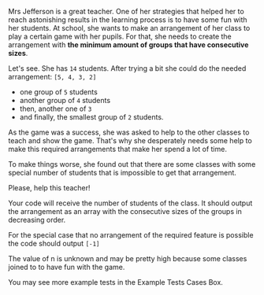 Mrs Jefferson is a great teacher. One of her strategies that helped her to reach astonishing results in the learning process is to have some fun with her students. At school, she wants to make an arrangement of her class to play a certain game with her pupils. For that, she needs to create the arrangement with **the minimum amount of groups that have consecutive sizes**.

Let's see. She has 	```14``` students. After trying a bit she could do the needed arrangement:
	```[5, 4, 3, 2]```
- one group of 	```5``` students
- another group of 	```4``` students
- then, another one of 	```3``` 
- and finally, the smallest group of 	```2``` students.

As the game was a success, she was asked to help to the other classes to teach and show the game. That's why she desperately needs some help to make this required arrangements that make her spend a lot of time. 

To make things worse, she found out that there are some classes with some special number of students that is impossible to get that arrangement.

Please, help this teacher!

Your code will receive the number of students of the class. It should output the arrangement as an array with the consecutive sizes of the groups in decreasing order.

For the special case that no arrangement of the required feature is possible the code should output 	```[-1]	```

The value of n is unknown and may be pretty high because some classes joined to to have fun with the game.

You may see more example tests in the Example Tests Cases Box.
